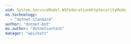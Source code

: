 ```yaml
---
uid: System.ServiceModel.WSFederationHttpSecurityMode
ms.technology: 
  - "dotnet-standard"
author: "dotnet-bot"
ms.author: "dotnetcontent"
manager: "wpickett"
---
```


